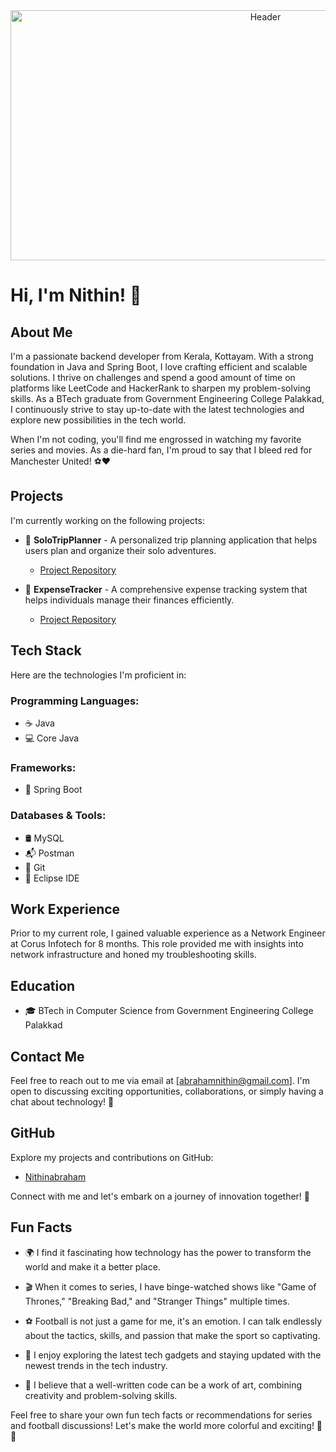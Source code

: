 <div align="center">
  <img src="header.png" alt="Header" width="800" height="400">
</div>

# Hi, I'm Nithin! 👋

## About Me
I'm a passionate backend developer from Kerala, Kottayam. With a strong foundation in Java and Spring Boot, I love crafting efficient and scalable solutions. I thrive on challenges and spend a good amount of time on platforms like LeetCode and HackerRank to sharpen my problem-solving skills. As a BTech graduate from Government Engineering College Palakkad, I continuously strive to stay up-to-date with the latest technologies and explore new possibilities in the tech world.

When I'm not coding, you'll find me engrossed in watching my favorite series and movies. As a die-hard fan, I'm proud to say that I bleed red for Manchester United! ⚽❤️

## Projects
I'm currently working on the following projects:

- 🚀 **SoloTripPlanner** - A personalized trip planning application that helps users plan and organize their solo adventures.
  - [Project Repository](https://github.com/Nithinabraham40/SoloTrip_planner)

- 💸 **ExpenseTracker** - A comprehensive expense tracking system that helps individuals manage their finances efficiently.
  - [Project Repository](https://github.com/Nithinabraham40/Expense_tracker)

## Tech Stack
Here are the technologies I'm proficient in:

### Programming Languages:
- ☕ Java
- 💻 Core Java

### Frameworks:
- 🌱 Spring Boot

### Databases & Tools:
- 🛢️ MySQL
- 📬 Postman
- 🐙 Git
- 🌌 Eclipse IDE

## Work Experience
Prior to my current role, I gained valuable experience as a Network Engineer at Corus Infotech for 8 months. This role provided me with insights into network infrastructure and honed my troubleshooting skills.

## Education
- 🎓 BTech in Computer Science from Government Engineering College Palakkad

## Contact Me
Feel free to reach out to me via email at [abrahamnithin@gmail.com]. I'm open to discussing exciting opportunities, collaborations, or simply having a chat about technology! 📩

## GitHub
Explore my projects and contributions on GitHub:
- [Nithinabraham](https://github.com/Nithinabraham40)

Connect with me and let's embark on a journey of innovation together! 🚀

## Fun Facts

- 🌍 I find it fascinating how technology has the power to transform the world and make it a better place.

- 🎬 When it comes to series, I have binge-watched shows like "Game of Thrones," "Breaking Bad," and "Stranger Things" multiple times.

- ⚽ Football is not just a game for me, it's an emotion. I can talk endlessly about the tactics, skills, and passion that make the sport so captivating.

- 📱 I enjoy exploring the latest tech gadgets and staying updated with the newest trends in the tech industry.

- 🎨 I believe that a well-written code can be a work of art, combining creativity and problem-solving skills.

Feel free to share your own fun tech facts or recommendations for series and football discussions! Let's make the world more colorful and exciting! 🌈✨
